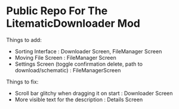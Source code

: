 # Public Repo For The LitematicDownloader Mod

Things to add:

- Sorting Interface : Downloader Screen, FileManager Screen
- Moving File Screen : FileManager Screen
- Settings Screen (toggle confirmation delete, path to download/schematic) : FileManagerScreen

Things to fix:

- Scroll bar glitchy when dragging it on start : Downloader Screen
- More visible text for the description : Details Screen
